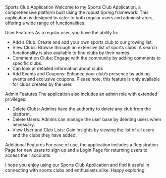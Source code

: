 Sports Club Application
Welcome to my Sports Club Application, a comprehensive platform built using the robust Spring framework. This application is designed to cater to both regular users and administrators, offering a wide range of functionalities.

User Features
As a regular user, you have the ability to:

* Add a Club: Create and add your own sports club to our growing list.
* View Clubs: Browse through an extensive list of sports clubs. A search functionality is also available to find clubs by their names.
* Comment on Clubs: Engage with the community by adding comments to specific clubs.
* Can look at detailed information about clubs
* Add Events and Coupons: Enhance your club’s presence by adding events and exclusive coupons. Please note, this feature is only available for clubs created by the user.

Admin Features
The application also includes an admin role with extended privileges:
* Delete Clubs: Admins have the authority to delete any club from the platform.
* Delete Users: Admins can manage the user base by deleting users when necessary.
* View User and Club Lists: Gain insights by viewing the list of all users and the clubs they have added.

Additional Features
For ease of use, the application includes a Registration Page for new users to sign up and a Login Page for returning users to access their accounts.

I hope you enjoy using our Sports Club Application and find it useful in connecting with sports clubs and enthusiasts alike. Happy exploring!
